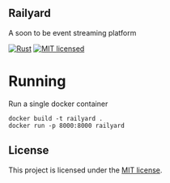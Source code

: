 ## Railyard

A soon to be event streaming platform

[![Rust](https://github.com/emersonmde/railyard/actions/workflows/rust.yml/badge.svg)](https://github.com/emersonmde/railyard/actions/workflows/rust.yml)
[![MIT licensed](https://img.shields.io/badge/license-MIT-blue.svg)](LICENSE)

# Running

Run a single docker container
```
docker build -t railyard .
docker run -p 8000:8000 railyard
```

## License

This project is licensed under the [MIT license](LICENSE).
